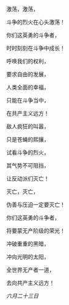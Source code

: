 激荡，激荡，

斗争的烈火在心头激荡！

你们这英勇的斗争者，

时时刻刻在斗争中成长！

呼唤我们的权利，

要求自由的发展，

人类全面的幸福，

只能在斗争当中，

在共产主义远方！

敌人疯狂的叫嚣，

只是苍蝇的熙攘，

试看斗争的烈火，

其气势不可阻挡，

让反动派们灭亡！

灭亡，灭亡，

伪善与压迫一定要灭亡！

你们这英勇的斗争者，

将要蒙无产阶级的荣光！

冲破重重的黑暗，

冲向光明的太阳，

全世界无产者一道，

去向共产主义远方！

*六月二十三日*
